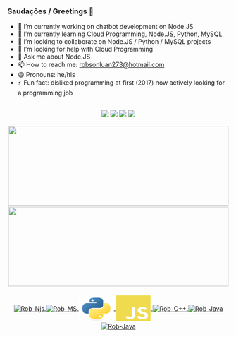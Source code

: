 ### Saudações / Greetings 👋

- 🔭 I’m currently working on chatbot development on Node.JS
- 🌱 I’m currently learning Cloud Programming, Node.JS, Python, MySQL
- 👯 I’m looking to collaborate on Node.JS / Python / MySQL projects
- 🤔 I’m looking for help with Cloud Programming
- 💬 Ask me about Node.JS
- 📫 How to reach me: robsonluan273@hotmail.com
- 😄 Pronouns: he/his
- ⚡ Fun fact: disliked programming at first (2017) now actively looking for a programming job
<div align="center"> <br>
  <a href="https://www.instagram.com/robson_luan752/" target="_blank"><img src="https://img.shields.io/badge/-Instagram-%23E4405F?style=for-the-badge&logo=instagram&logoColor=white" target="_blank"></a>
 <a href="https://discordapp.com/users/548631580684451870/" target="_blank"><img src="https://img.shields.io/badge/Discord-7289DA?style=for-the-badge&logo=discord&logoColor=white" target="_blank"></a> 
  <a href = "mailto:robsonluan273@gmail.com"><img src="https://img.shields.io/badge/-Gmail-%23333?style=for-the-badge&logo=gmail&logoColor=white" target="_blank"></a>
  <a href="https://www.linkedin.com/in/robson-luan-do-nascimento-de-sousa-145ba221a/" target="_blank"><img src="https://img.shields.io/badge/-LinkedIn-%230077B5?style=for-the-badge&logo=linkedin&logoColor=white" target="_blank"></a> 
</div>

<div align="center"> <br>
  <a href="https://github.com/RobT0g">
  <img height="180em" width="500px" src="https://github-readme-stats.vercel.app/api?username=RobT0g&show_icons=true&theme=dark&include_all_commits=true&count_private=true"/>
  <img height="180em" width="500px" src="https://github-readme-stats.vercel.app/api/top-langs/?username=RobT0g&layout=compact&langs_count=7&theme=dark"/>
</div>

<div align="center" style="display: inline_block"><br>
  <img align="center" alt="Rob-Njs" height="60" width="80" src="https://cdn.jsdelivr.net/gh/devicons/devicon/icons/nodejs/nodejs-original.svg" />
  <img align="center" alt="Rob-MS" height="60" width="80" src="https://cdn.jsdelivr.net/gh/devicons/devicon/icons/mysql/mysql-original.svg" />
  <img align="center" alt="Rob-Python" height="60" width="80" src="https://raw.githubusercontent.com/devicons/devicon/master/icons/python/python-original.svg">
  <img align="center" alt="Rob-Js" height="60" width="80" src="https://raw.githubusercontent.com/devicons/devicon/master/icons/javascript/javascript-plain.svg">
  <img align="center" alt="Rob-C++" height="60" width="80" src="https://cdn.jsdelivr.net/gh/devicons/devicon/icons/cplusplus/cplusplus-original.svg" />
  <img align="center" alt="Rob-Java" height="60" width="80" src="https://cdn.jsdelivr.net/gh/devicons/devicon/icons/java/java-original.svg" />
  <img align="center" alt="Rob-Java" height="60" width="80" src="https://cdn.jsdelivr.net/gh/devicons/devicon/icons/matlab/matlab-original.svg" />
</div>
  
